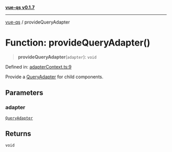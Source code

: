 [**vue-qs v0.1.7**](../README.md)

***

[vue-qs](../README.md) / provideQueryAdapter

# Function: provideQueryAdapter()

> **provideQueryAdapter**(`adapter`): `void`

Defined in: [adapterContext.ts:9](https://github.com/iamsomraj/vue-qs/blob/b9909ff029be0e52ce297bc89945187d8e2b539f/src/adapterContext.ts#L9)

Provide a [QueryAdapter](../type-aliases/QueryAdapter.md) for child components.

## Parameters

### adapter

[`QueryAdapter`](../type-aliases/QueryAdapter.md)

## Returns

`void`
